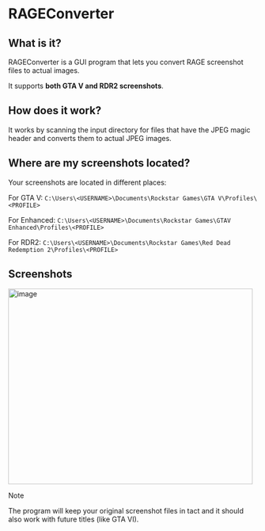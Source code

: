# RAGEConverter

## What is it?
RAGEConverter is a GUI program that lets you convert RAGE screenshot files to actual images.

It supports **both GTA V and RDR2 screenshots**.

## How does it work?
It works by scanning the input directory for files that have the JPEG magic header and converts them to actual JPEG images.

## Where are my screenshots located?
Your screenshots are located in different places:

For GTA V:
`C:\Users\<USERNAME>\Documents\Rockstar Games\GTA V\Profiles\<PROFILE>`

For Enhanced:
`C:\Users\<USERNAME>\Documents\Rockstar Games\GTAV Enhanced\Profiles\<PROFILE>`

For RDR2:
`C:\Users\<USERNAME>\Documents\Rockstar Games\Red Dead Redemption 2\Profiles\<PROFILE>`

## Screenshots

<img width="494" height="395" alt="image" src="https://github.com/user-attachments/assets/159971ce-02f9-491b-834c-16c00f0cfbf2" />

> [!NOTE]
> The program will keep your original screenshot files in tact and it should also work with future titles (like GTA VI).
